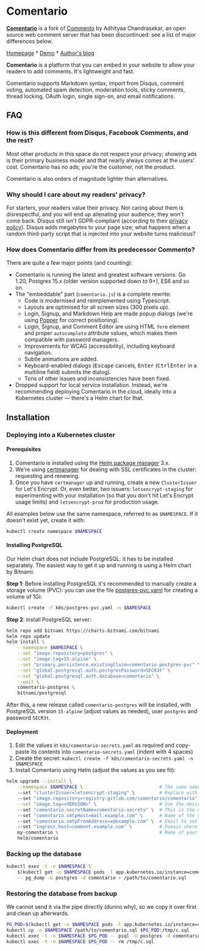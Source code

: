 # Comentario

**[Comentario](https://comentario.app)** is a fork of [Commento](https://gitlab.com/commento/commento) by Adhityaa Chandrasekar, an open source web comment server that has been discontinued: see a list of major differences below.

[Homepage](https://comentario.app) * [Demo](https://demo.comentario.app) * [Author's blog](https://yktoo.com)

**Comentario** is a platform that you can embed in your website to allow your readers to add comments. It's lightweight and fast.

Comentario supports Markdown syntax, import from Disqus, comment voting, automated spam detection, moderation tools, sticky comments, thread locking, OAuth login, single sign-on, and email notifications.

## FAQ

### How is this different from Disqus, Facebook Comments, and the rest?

Most other products in this space do not respect your privacy; showing ads is their primary business model and that nearly always comes at the users' cost. Comentario has no ads; you're the customer, not the product.

Comentario is also orders of magnitude lighter than alternatives.

### Why should I care about my readers' privacy?

For starters, your readers value their privacy. Not caring about them is disrespectful, and you will end up alienating your audience; they won't come back. Disqus still isn't GDPR-compliant (according to their <a href="https://help.disqus.com/terms-and-policies/privacy-faq" title="At the time of writing (28 December 2018)" rel="nofollow">privacy policy</a>). Disqus adds megabytes to your page size; what happens when a random third-party script that is injected into your website turns malicious?

### How does Comentario differ from its predecessor Commento?

There are quite a few major points (and counting):

* Comentario is running the latest and greatest software versions: Go 1.20, Postgres 15.x (older version supported down to 9+), ES6 and so on.
* The "embeddable" part (`comentario.js`) is a complete rewrite:
    * Code is modernised and reimplemented using Typescript.
    * Layouts are optimised for all screen sizes (300 pixels up).
    * Login, Signup, and Markdown Help are made popup dialogs (we're using [Popper](https://popper.js.org/) for correct positioning).
    * Login, Signup, and Comment Editor are using HTML `form` element and proper `autocomplete` attribute values, which makes them compatible with password managers.
    * Improvements for WCAG (accessibility), including keyboard navigation.
    * Subtle animations are added.
    * Keyboard-enabled dialogs (<kbd>Escape</kbd> cancels, <kbd>Enter</kbd> (<kbd>Ctrl</kbd><kbd>Enter</kbd> in a multiline field) submits the dialog).
    * Tons of other issues and inconsistencies have been fixed.
* Dropped support for local service installation. Instead, we're recommending deploying Comentario in the cloud, ideally into a Kubernetes cluster — there's a Helm chart for that.

## Installation

### Deploying into a Kubernetes cluster

#### Prerequisites

1. Comentario is installed using the [Helm package manager](https://helm.sh/) 3.x.
2. We're using [certmanager](https://cert-manager.io/) for dealing with SSL certificates in the cluster: requesting and renewing.
3. Once you have `certmanager` up and running, create a new `ClusterIssuer` for Let's Encrypt. Or, even better, two issuers: `letsencrypt-staging` for experimenting with your installation (so that you don't hit Let's Encrypt usage limits) and `letsencrypt-prod` for production usage.

All examples below use the same namespace, referred to as `$NAMESPACE`. If it doesn't exist yet, create it with:

```bash
kubectl create namespace $NAMESPACE
```

#### Installing PostgreSQL

Our Helm chart does not include PostgreSQL: it has to be installed separately. The easiest way to get it up and running is using a Helm chart by Bitnami.

**Step 1**: Before installing PostgreSQL it's recommended to manually create a storage volume (PVC): you can use the file [postgres-pvc.yaml](k8s/postgres-pvc.yaml) for creating a volume of 1Gi:

```bash
kubectl create -f k8s/postgres-pvc.yaml -n $NAMESPACE
```

**Step 2**: install PostgreSQL server:

```bash
helm repo add bitnami https://charts.bitnami.com/bitnami
helm repo update
helm install \
    --namespace $NAMESPACE \
    --set "image.repository=postgres" \
    --set "image.tag=15-alpine" \
    --set "primary.persistence.existingClaim=comentario-postgres-pvc" \
    --set "global.postgresql.auth.postgresPassword=SECR3t" \
    --set "global.postgresql.auth.database=comentario" \
    --wait \
    comentario-postgres \
    bitnami/postgresql
```

After this, a new release called `comentario-postgres` will be installed, with PostgreSQL version `15-alpine` (adjust values as needed), user `postgres` and password `SECR3t`.

#### Deployment

1. Edit the values in `k8s/comentario-secrets.yaml` as required and copy-paste its contents into `comentario-secrets.yaml` (indent with 4 spaces)
2. Create the secret: `kubectl create -f k8s/comentario-secrets.yaml -n $NAMESPACE`
3. Install Comentario using Helm (adjust the values as you see fit):
```bash
helm upgrade --install \
    --namespace $NAMESPACE \                            # The same namespace value as above
    --set "clusterIssuer=letsencrypt-staging" \         # Replace with letsencrypt-prod when you're ready for production
    --set "image.repository=registry.gitlab.com/comentario/comentario" \
    --set "image.tag=<VERSION>" \                       # Use the desired Comentario version here
    --set "comentario.secretName=comentario-secrets" \  # This is the name of the secret from k8s/comentario-secrets.yaml
    --set "comentario.smtpHost=mail.example.com" \      # Name of the SMTP host you're using for emails
    --set "comentario.smtpFromAddress=x@example.com" \  # Email to set in the Reply field
    --set "ingress.host=comment.example.com" \          # Domain where your Comentario instance should be reachable on 
    my-comentario \                                     # Name of your instance (and Helm release)
    helm/comentario
```

### Backing up the database

```bash
kubectl exec -t -n $NAMESPACE \
    $(kubectl get -n $NAMESPACE pods -l app.kubernetes.io/instance=comentario-postgres -o name) \
    -- pg_dump -U postgres -d comentario > /path/to/comentario.sql
```

### Restoring the database from backup

We cannot send it via the pipe directly (dunno why), so we copy it over first and clean up afterwards.

```bash
PG_POD=$(kubectl get -n $NAMESPACE pods -l app.kubernetes.io/instance=comentario-postgres -o 'jsonpath={.items..metadata.name}')
kubectl cp -n $NAMESPACE /path/to/comentario.sql $PG_POD:/tmp/c.sql
kubectl exec -t -n $NAMESPACE $PG_POD -- psql -U postgres -d comentario -f /tmp/c.sql
kubectl exec -t -n $NAMESPACE $PG_POD -- rm /tmp/c.sql
```
